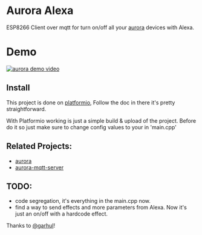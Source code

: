 # Aurora Alexa

ESP8266 Client over mqtt for turn on/off all your [aurora](https://github.com/garhul/aurora) devices with Alexa.

# Demo

[![aurora demo video](https://img.youtube.com/vi/mX4hph_eGeM/0.jpg)](http://www.youtube.com/watch?v=mX4hph_eGeM)


## Install

This project is done on [platformio](https://platformio.org/), Follow the doc in there it's pretty straightforward.

With Platformio working is just a simple build & upload of the project. 
Before do it so just make sure to change config values to your in 'main.cpp'

## Related Projects:

- [aurora](https://github.com/garhul/aurora)
- [aurora-mqtt-server](https://github.com/sfabrizio/aurora-mqtt-server)


## TODO:
- code segregation, it's everything in the main.cpp now.
- find a way to send effects and more parameters from Alexa. Now it's just an on/off with a hardcode effect. 


Thanks to [@garhul](https://github.com/garhul)!
